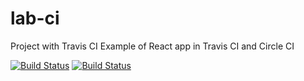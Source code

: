 # lab-ci
Project with Travis CI
Example of React app in Travis CI and Circle CI

[![Build Status](https://travis-ci.org/Rutenioh/lab-ci.svg?branch=master)](https://travis-ci.org/Rutenioh/lab-ci)
[![Build Status](https://circleci.com/gh/Rutenioh/lab-ci.svg?style=shield)](https://circleci.com/gh/Rutenioh/lab-ci) 
